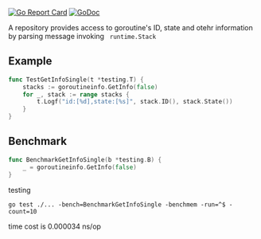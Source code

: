 [![Go Report Card](https://goreportcard.com/badge/github.com/liangyaopei/goroutineinfo)](https://goreportcard.com/report/github.com/liangyaopei/goroutineinfo)
[![GoDoc](https://godoc.org/github.com/liangyaopei/goroutineinfo?status.svg)](http://godoc.org/github.com/liangyaopei/goroutineinfo)

A repository provides access to goroutine's ID, state and otehr information by parsing message invoking ` runtime.Stack`


## Example
```go
func TestGetInfoSingle(t *testing.T) {
	stacks := goroutineinfo.GetInfo(false)
	for _, stack := range stacks {
		t.Logf("id:[%d],state:[%s]", stack.ID(), stack.State())
	}
}
```

## Benchmark
```go
func BenchmarkGetInfoSingle(b *testing.B) {
	_ = goroutineinfo.GetInfo(false)
}
```
testing
```
go test ./... -bench=BenchmarkGetInfoSingle -benchmem -run=^$ -count=10
```
time cost is  0.000034 ns/op

